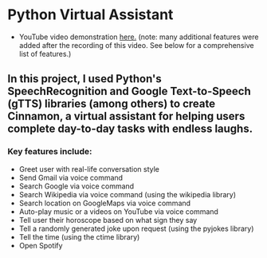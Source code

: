 # Python Virtual Assistant

* YouTube video demonstration [here.](https://www.youtube.com/watch?v=v_pjsi9nN60&feature=youtu.be) (note: many additional features were added after the recording of this video.  See below for a comprehensive list of features.)

## In this project, I used Python's SpeechRecognition and Google Text-to-Speech (gTTS) libraries (among others) to create Cinnamon, a virtual assistant for helping users complete day-to-day tasks with endless laughs.

### Key features include:
- Greet user with real-life conversation style
- Send Gmail via voice command
- Search Google via voice command
- Search Wikipedia via voice command (using the wikipedia library)
- Search location on GoogleMaps via voice command
- Auto-play music or a videos on YouTube via voice command
- Tell user their horoscope based on what sign they say
- Tell a randomly generated joke upon request (using the pyjokes library)
- Tell the time (using the ctime library)
- Open Spotify

